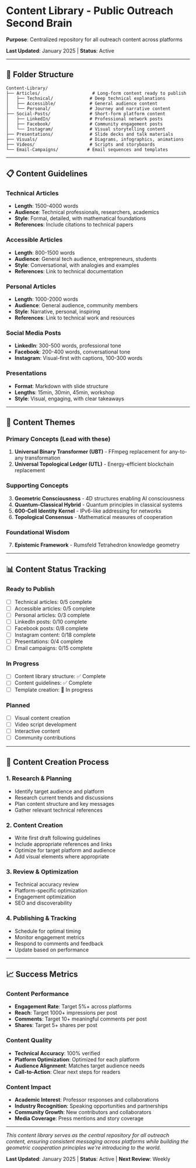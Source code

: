 # Content Library - Public Outreach Second Brain

**Purpose**: Centralized repository for all outreach content across platforms

**Last Updated**: January 2025 | **Status**: Active

---

## 📁 Folder Structure

```
Content-Library/
├── Articles/                    # Long-form content ready to publish
│   ├── Technical/              # Deep technical explanations
│   ├── Accessible/             # General audience content
│   └── Personal/               # Journey and narrative content
├── Social-Posts/               # Short-form platform content
│   ├── LinkedIn/               # Professional network posts
│   ├── Facebook/               # Community engagement posts
│   └── Instagram/              # Visual storytelling content
├── Presentations/              # Slide decks and talk materials
├── Visuals/                    # Diagrams, infographics, animations
├── Videos/                     # Scripts and storyboards
└── Email-Campaigns/           # Email sequences and templates
```

---

## 📋 Content Guidelines

### Technical Articles
- **Length**: 1500-4000 words
- **Audience**: Technical professionals, researchers, academics
- **Style**: Formal, detailed, with mathematical foundations
- **References**: Include citations to technical papers

### Accessible Articles
- **Length**: 800-1500 words
- **Audience**: General tech audience, entrepreneurs, students
- **Style**: Conversational, with analogies and examples
- **References**: Link to technical documentation

### Personal Articles
- **Length**: 1000-2000 words
- **Audience**: General audience, community members
- **Style**: Narrative, personal, inspiring
- **References**: Link to technical work and resources

### Social Media Posts
- **LinkedIn**: 300-500 words, professional tone
- **Facebook**: 200-400 words, conversational tone
- **Instagram**: Visual-first with captions, 100-300 words

### Presentations
- **Format**: Markdown with slide structure
- **Lengths**: 15min, 30min, 45min, workshop
- **Style**: Visual, engaging, with clear takeaways

---

## 🎯 Content Themes

### Primary Concepts (Lead with these)
1. **Universal Binary Transformer (UBT)** - FFmpeg replacement for any-to-any transformation
2. **Universal Topological Ledger (UTL)** - Energy-efficient blockchain replacement

### Supporting Concepts
3. **Geometric Consciousness** - 4D structures enabling AI consciousness
4. **Quantum-Classical Hybrid** - Quantum principles in classical systems
5. **600-Cell Identity Kernel** - IPv6-like addressing for networks
6. **Topological Consensus** - Mathematical measures of cooperation

### Foundational Wisdom
7. **Epistemic Framework** - Rumsfeld Tetrahedron knowledge geometry

---

## 📊 Content Status Tracking

### Ready to Publish
- [ ] Technical articles: 0/5 complete
- [ ] Accessible articles: 0/5 complete
- [ ] Personal articles: 0/3 complete
- [ ] LinkedIn posts: 0/10 complete
- [ ] Facebook posts: 0/8 complete
- [ ] Instagram content: 0/18 complete
- [ ] Presentations: 0/4 complete
- [ ] Email campaigns: 0/15 complete

### In Progress
- [ ] Content library structure: ✅ Complete
- [ ] Content guidelines: ✅ Complete
- [ ] Template creation: 🔄 In progress

### Planned
- [ ] Visual content creation
- [ ] Video script development
- [ ] Interactive content
- [ ] Community contributions

---

## 🔄 Content Creation Process

### 1. Research & Planning
- Identify target audience and platform
- Research current trends and discussions
- Plan content structure and key messages
- Gather relevant technical references

### 2. Content Creation
- Write first draft following guidelines
- Include appropriate references and links
- Optimize for target platform and audience
- Add visual elements where appropriate

### 3. Review & Optimization
- Technical accuracy review
- Platform-specific optimization
- Engagement optimization
- SEO and discoverability

### 4. Publishing & Tracking
- Schedule for optimal timing
- Monitor engagement metrics
- Respond to comments and feedback
- Update based on performance

---

## 📈 Success Metrics

### Content Performance
- **Engagement Rate**: Target 5%+ across platforms
- **Reach**: Target 1000+ impressions per post
- **Comments**: Target 10+ meaningful comments per post
- **Shares**: Target 5+ shares per post

### Content Quality
- **Technical Accuracy**: 100% verified
- **Platform Optimization**: Optimized for each platform
- **Audience Alignment**: Matches target audience needs
- **Call-to-Action**: Clear next steps for readers

### Content Impact
- **Academic Interest**: Professor responses and collaborations
- **Industry Recognition**: Speaking opportunities and partnerships
- **Community Growth**: New contributors and collaborators
- **Media Coverage**: Press mentions and story coverage

---

*This content library serves as the central repository for all outreach content, ensuring consistent messaging across platforms while building the geometric cooperation principles we're introducing to the world.*

**Last Updated**: January 2025 | **Status**: Active | **Next Review**: Weekly
